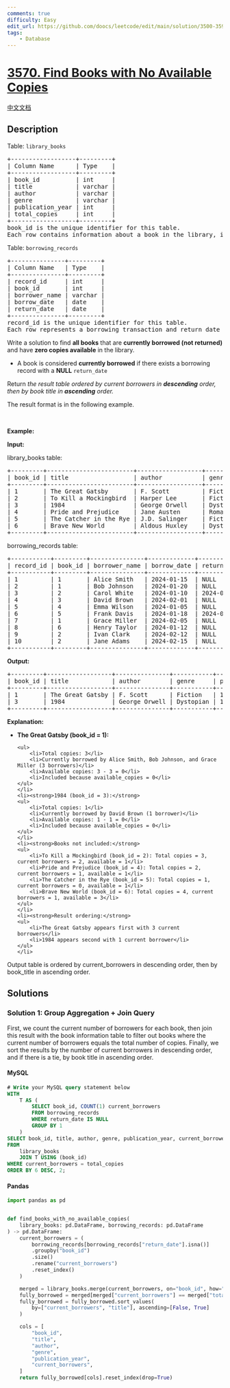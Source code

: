 ```yaml
---
comments: true
difficulty: Easy
edit_url: https://github.com/doocs/leetcode/edit/main/solution/3500-3599/3570.Find%20Books%20with%20No%20Available%20Copies/README_EN.md
tags:
    - Database
---
```


<!-- problem:start -->

# [3570. Find Books with No Available Copies](https://leetcode.com/problems/find-books-with-no-available-copies)

[中文文档](/solution/3500-3599/3570.Find%20Books%20with%20No%20Available%20Copies/README.md)

## Description

<!-- description:start -->

<p>Table: <code>library_books</code></p>

<pre>
+------------------+---------+
| Column Name      | Type    |
+------------------+---------+
| book_id          | int     |
| title            | varchar |
| author           | varchar |
| genre            | varchar |
| publication_year | int     |
| total_copies     | int     |
+------------------+---------+
book_id is the unique identifier for this table.
Each row contains information about a book in the library, including the total number of copies owned by the library.
</pre>

<p>Table: <code>borrowing_records</code></p>

<pre>
+---------------+---------+
| Column Name   | Type    |
+---------------+---------+
| record_id     | int     |
| book_id       | int     |
| borrower_name | varchar |
| borrow_date   | date    |
| return_date   | date    |
+---------------+---------+
record_id is the unique identifier for this table.
Each row represents a borrowing transaction and return_date is NULL if the book is currently borrowed and hasn&#39;t been returned yet.
</pre>

<p>Write a solution to find <strong>all books</strong> that are <strong>currently borrowed (not returned)</strong> and have <strong>zero copies available</strong> in the library.</p>

<ul>
	<li>A book is considered <strong>currently borrowed</strong> if there exists a<strong> </strong>borrowing record with a <strong>NULL</strong> <code>return_date</code></li>
</ul>

<p>Return <em>the result table ordered by current borrowers in <strong>descending</strong> order, then by book title in <strong>ascending</strong> order.</em></p>

<p>The result format is in the following example.</p>

<p>&nbsp;</p>
<p><strong class="example">Example:</strong></p>

<div class="example-block">
<p><strong>Input:</strong></p>

<p>library_books table:</p>

<pre class="example-io">
+---------+------------------------+------------------+----------+------------------+--------------+
| book_id | title                  | author           | genre    | publication_year | total_copies |
+---------+------------------------+------------------+----------+------------------+--------------+
| 1       | The Great Gatsby       | F. Scott         | Fiction  | 1925             | 3            |
| 2       | To Kill a Mockingbird  | Harper Lee       | Fiction  | 1960             | 3            |
| 3       | 1984                   | George Orwell    | Dystopian| 1949             | 1            |
| 4       | Pride and Prejudice    | Jane Austen      | Romance  | 1813             | 2            |
| 5       | The Catcher in the Rye | J.D. Salinger    | Fiction  | 1951             | 1            |
| 6       | Brave New World        | Aldous Huxley    | Dystopian| 1932             | 4            |
+---------+------------------------+------------------+----------+------------------+--------------+
</pre>

<p>borrowing_records table:</p>

<pre class="example-io">
+-----------+---------+---------------+-------------+-------------+
| record_id | book_id | borrower_name | borrow_date | return_date |
+-----------+---------+---------------+-------------+-------------+
| 1         | 1       | Alice Smith   | 2024-01-15  | NULL        |
| 2         | 1       | Bob Johnson   | 2024-01-20  | NULL        |
| 3         | 2       | Carol White   | 2024-01-10  | 2024-01-25  |
| 4         | 3       | David Brown   | 2024-02-01  | NULL        |
| 5         | 4       | Emma Wilson   | 2024-01-05  | NULL        |
| 6         | 5       | Frank Davis   | 2024-01-18  | 2024-02-10  |
| 7         | 1       | Grace Miller  | 2024-02-05  | NULL        |
| 8         | 6       | Henry Taylor  | 2024-01-12  | NULL        |
| 9         | 2       | Ivan Clark    | 2024-02-12  | NULL        |
| 10        | 2       | Jane Adams    | 2024-02-15  | NULL        |
+-----------+---------+---------------+-------------+-------------+
</pre>

<p><strong>Output:</strong></p>

<pre class="example-io">
+---------+------------------+---------------+-----------+------------------+-------------------+
| book_id | title            | author        | genre     | publication_year | current_borrowers |
+---------+------------------+---------------+-----------+------------------+-------------------+
| 1       | The Great Gatsby | F. Scott      | Fiction   | 1925             | 3                 | 
| 3       | 1984             | George Orwell | Dystopian | 1949             | 1                 |
+---------+------------------+---------------+-----------+------------------+-------------------+
</pre>

<p><strong>Explanation:</strong></p>

<ul>
	<li><strong>The Great Gatsby (book_id = 1):</strong>

    <ul>
    	<li>Total copies: 3</li>
    	<li>Currently borrowed by Alice Smith, Bob Johnson, and Grace Miller (3 borrowers)</li>
    	<li>Available copies: 3 - 3 = 0</li>
    	<li>Included because available_copies = 0</li>
    </ul>
    </li>
    <li><strong>1984 (book_id = 3):</strong>
    <ul>
    	<li>Total copies: 1</li>
    	<li>Currently borrowed by David Brown (1 borrower)</li>
    	<li>Available copies: 1 - 1 = 0</li>
    	<li>Included because available_copies = 0</li>
    </ul>
    </li>
    <li><strong>Books not included:</strong>
    <ul>
    	<li>To Kill a Mockingbird (book_id = 2): Total copies = 3, current borrowers = 2, available = 1</li>
    	<li>Pride and Prejudice (book_id = 4): Total copies = 2, current borrowers = 1, available = 1</li>
    	<li>The Catcher in the Rye (book_id = 5): Total copies = 1, current borrowers = 0, available = 1</li>
    	<li>Brave New World (book_id = 6): Total copies = 4, current borrowers = 1, available = 3</li>
    </ul>
    </li>
    <li><strong>Result ordering:</strong>
    <ul>
    	<li>The Great Gatsby appears first with 3 current borrowers</li>
    	<li>1984 appears second with 1 current borrower</li>
    </ul>
    </li>

</ul>

<p>Output table is ordered by current_borrowers in descending order, then by book_title in ascending order.</p>
</div>

<!-- description:end -->

## Solutions

<!-- solution:start -->

### Solution 1: Group Aggregation + Join Query

First, we count the current number of borrowers for each book, then join this result with the book information table to filter out books where the current number of borrowers equals the total number of copies. Finally, we sort the results by the number of current borrowers in descending order, and if there is a tie, by book title in ascending order.

<!-- tabs:start -->

#### MySQL

```sql
# Write your MySQL query statement below
WITH
    T AS (
        SELECT book_id, COUNT(1) current_borrowers
        FROM borrowing_records
        WHERE return_date IS NULL
        GROUP BY 1
    )
SELECT book_id, title, author, genre, publication_year, current_borrowers
FROM
    library_books
    JOIN T USING (book_id)
WHERE current_borrowers = total_copies
ORDER BY 6 DESC, 2;
```

#### Pandas

```python
import pandas as pd


def find_books_with_no_available_copies(
    library_books: pd.DataFrame, borrowing_records: pd.DataFrame
) -> pd.DataFrame:
    current_borrowers = (
        borrowing_records[borrowing_records["return_date"].isna()]
        .groupby("book_id")
        .size()
        .rename("current_borrowers")
        .reset_index()
    )

    merged = library_books.merge(current_borrowers, on="book_id", how="inner")
    fully_borrowed = merged[merged["current_borrowers"] == merged["total_copies"]]
    fully_borrowed = fully_borrowed.sort_values(
        by=["current_borrowers", "title"], ascending=[False, True]
    )

    cols = [
        "book_id",
        "title",
        "author",
        "genre",
        "publication_year",
        "current_borrowers",
    ]
    return fully_borrowed[cols].reset_index(drop=True)
```

<!-- tabs:end -->

<!-- solution:end -->

<!-- problem:end -->
